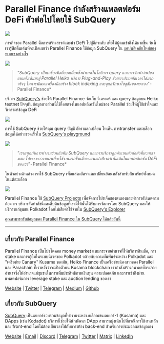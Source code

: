 # Parallel Finance กำลังสร้างแพลตฟอร์ม DeFi ตัวต่อไปโดยใช้ SubQuery

![](https://cdn-images-1.medium.com/max/1600/1*WcFjuL_ncmHpgzVhaXDUdg.png)

ภารกิจของ Parallel คือการสร้างสรรค์และนำ DeFi ไปสู่อีกระดับ เพื่อให้ผู้คนเข้าถึงได้มากขึ้น วันนี้เรารู้สึกตื่นเต้นที่จะเปิดเผยว่า Parallel Finance ใช้ข้อมูล SubQuery ใน [แอปพลิเคชันใหม่ของพวกเขาอย่างไร](https://testnet.parallel.fi/#/overview)

![](https://cdn-images-1.medium.com/max/1600/1*5Ru0mv1hq86BuBhGwsmoqQ.png)

> *"SubQuery เป็นเครื่องมือที่ยอดเยี่ยมซึ่งนำเทคโนโลยีการ query และการจัดทำ index แบบดั้งเดิมมาสู่ Parallel Heiko บริการ Plug-and-Play ช่วยเราประหยัดเวลาได้มากจริงๆ ในการพัฒนาเครื่องมือสร้าง block indexing และดูแลรักษาโซลูชันของเราเอง"* - Parallel Finance*

บริการ [SubQuery's](https://subquery.network/) ช่วยให้ Parallel Finance จัดเก็บ วิเคราะห์ และ query ข้อมูลบน Heiko testnet ปัจจุบัน ข้อมูลบางส่วนนี้ใช้โดยตรงในแอปพลิเคชันใหม่ของ Parallel ช่วยให้ผู้ใช้เข้าใจและวิเคราะห์ข้อมูล DeFi

![](https://miro.medium.com/max/1200/1*Lmk8BvWg2YYTDZggHN82VQ.gif)

การใช้ SubQuery ช่วยให้คุณ query บัญชี อัตราแลกเปลี่ยน โทเค็น การtransfer และบล็อกข้อมูลได้อย่างรวดเร็วใน [SubQuery's playground](https://explorer.subquery.network/subquery/parallel-finance/parallel-finance)

![](https://cdn-images-1.medium.com/max/1600/1*FDRgez-G26x1DkWqCkORMQ.png)

> *"เราสนุกกับการทำงานร่วมกับทีม SubQuery และการบริการลูกค้าแบบตัวต่อตัวที่พวกเขามอบ ให้เรา เราวางแผนที่จะใช้งานมากขึ้นเมื่อเราแนะนำฟีเจอร์เพิ่มเติมในแอปพลิเคชัน DeFi ของเรา"* - Parallel Finance*

ในตัวอย่างด้านล่าง เราใช้ SubQuery เพื่อแสดงอัตราแลกเปลี่ยนย้อนหลังสำหรับสินทรัพย์ทั้งหมดในแต่ละบล็อก

![](https://cdn-images-1.medium.com/max/1600/1*yctQKMNqdOnICNblJk9njw.png)

Parallel Finance ใช้ [SubQuery Projects](https://project.subquery.network/) เพื่อจัดการโปรเจ็คของตนเองและทำการอัปเดตตามต้องการ บริการจัดทำดัชนีและสืบค้นข้อมูลที่เรามีให้นั้นได้รับการจัดการโดย SubQuery และให้บริการแก่ชุมชน Polkadot โดยไม่เสียค่าใช้จ่ายใน [SubQuery's Explorer](https://explorer.subquery.network/)

[คุณสามารถรับข้อมูลของ Parallel Finance ใน SubQuery ได้แล้ววันนี้](https://explorer.subquery.network/subquery/parallel-finance/parallel-finance)

* * * * *

## เกี่ยวกับ Parallel Finance

Parallel Finance เป็นโปรโตคอล money market แบบกระจายอำนาจที่ให้บริการสินเชื่อ, การ stake และการกู้ยืมในระบบนิเวศของ Polkadot คล้ายกับความสัมพันธ์ระหว่าง Polkadot และ "เครือข่าย Canary" Kusama ของมัน, Heiko Finance เป็นเครือข่ายน้องสาวของ Parallel และ Parachain ที่เราหวังว่าจะเปิดตัวบน Kusama blockchain เรากำลังสร้างอนาคตที่กระจายอำนาจซึ่งให้อำนาจแก่ชุมชนในการเพิ่มประสิทธิภาพเงินทุน ความปลอดภัย และการเข้าถึงผ่านแพลตฟอร์มการ leverage stake และ auction lending ของเรา

[Website](https://parallel.fi/) | [Twitter](https://twitter.com/ParallelFi) | [Telegram](https://t.me/parallelfi) | [Medium](https://parallelfinance.medium.com/) | [Github](https://github.com/parallel-finance/parallel-dapp/blob/master/parallel.gif)

## เกี่ยวกับ SubQuery

[SubQuery](https://subquery.network/) เป็นเลเยอร์รวบรวมข้อมูลที่ทำงานระหว่างบล็อกเชนเลเยอร์-1 (Kusama) และ DApps (เช่น Kodadot) บริการนี้ช่วยให้นักพัฒนา DApp สามารถมุ่งเน้นไปที่กรณีการใช้งานหลักและ front-end โดยไม่ต้องเสียเวลาไปกับการสร้าง back-end สำหรับการประมวลผลข้อมูลเอง

[Website](https://subquery.network/) | [Email](mailto:hello@subquery.network) | [Discord](https://discord.com/invite/78zg8aBSMG) | [Telegram](https://t.me/subquerynetwork) | [Twitter](https://twitter.com/subquerynetwork) | [Matrix](https://matrix.to/#/#subquery:matrix.org) | [LinkedIn](https://www.linkedin.com/company/subquery)
